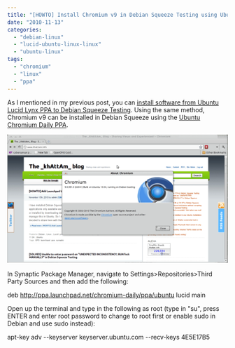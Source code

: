 ```yaml
---
title: "[HOWTO] Install Chromium v9 in Debian Squeeze Testing using Ubuntu PPA"
date: "2010-11-13"
categories: 
  - "debian-linux"
  - "lucid-ubuntu-linux-linux"
  - "ubuntu-linux"
tags: 
  - "chromium"
  - "linux"
  - "ppa"
---
```


As I mentioned in my previous post, you can [install software from Ubuntu Lucid Lynx PPA to Debian Squeeze Testing](http://www.khattam.info/howto-add-launchpad-ubuntu-ppa-in-debian-squeeze-testing-2010-11-13.html). Using the same method, Chromium v9 can be installed in Debian Squeeze using the [Ubuntu Chromium Daily PPA](https://launchpad.net/~chromium-daily/+archive/ppa).

![](images/Chromium-9-on-Debian-Squeeze-Testing-1024x595.png "Chromium 9 on Debian Squeeze Testing")

In Synaptic Package Manager, navigate to Settings>Repositories>Third Party Sources and then add the following:

deb http://ppa.launchpad.net/chromium-daily/ppa/ubuntu lucid main 

Open up the terminal and type in the following as root (type in "su", press ENTER and enter root password to change to root first or enable sudo in Debian and use sudo instead):

apt-key adv --keyserver keyserver.ubuntu.com --recv-keys 4E5E17B5
